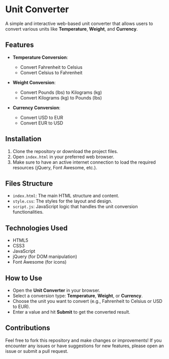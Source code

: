# Unit Converter

A simple and interactive web-based unit converter that allows users to convert various units like **Temperature**, **Weight**, and **Currency**.

## Features

- **Temperature Conversion**:
  - Convert Fahrenheit to Celsius
  - Convert Celsius to Fahrenheit
  
- **Weight Conversion**:
  - Convert Pounds (lbs) to Kilograms (kg)
  - Convert Kilograms (kg) to Pounds (lbs)

- **Currency Conversion**:
  - Convert USD to EUR
  - Convert EUR to USD

## Installation

1. Clone the repository or download the project files.
2. Open `index.html` in your preferred web browser.
3. Make sure to have an active internet connection to load the required resources (jQuery, Font Awesome, etc.).

## Files Structure

- `index.html`: The main HTML structure and content.
- `style.css`: The styles for the layout and design.
- `script.js`: JavaScript logic that handles the unit conversion functionalities.
  
## Technologies Used

- HTML5
- CSS3
- JavaScript
- jQuery (for DOM manipulation)
- Font Awesome (for icons)

## How to Use

- Open the **Unit Converter** in your browser.
- Select a conversion type: **Temperature**, **Weight**, or **Currency**.
- Choose the unit you want to convert (e.g., Fahrenheit to Celsius or USD to EUR).
- Enter a value and hit **Submit** to get the converted result.

## Contributions

Feel free to fork this repository and make changes or improvements! If you encounter any issues or have suggestions for new features, please open an issue or submit a pull request.
